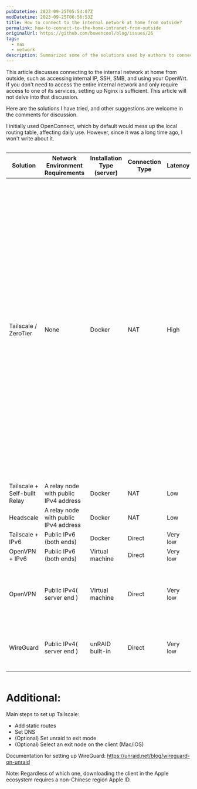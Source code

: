 ```yaml
---
pubDatetime: 2023-09-25T05:54:07Z
modDatetime: 2023-09-25T06:56:53Z
title: How to connect to the internal network at home from outside?
permalink: how-to-connect-to-the-home-intranet-from-outside
originalUrl: https://github.com/bowencool/blog/issues/26
tags:
  - nas
  - network
description: Summarized some of the solutions used by authors to connect to the home network.
---
```


This article discusses connecting to the internal network at home from outside, such as accessing internal IP, SSH, SMB, and using your OpenWrt. If you don't need to access the entire internal network and only require access to one of its services, setting up Nginx is sufficient. This article will not delve into that discussion.

Here are the solutions I have tried, and other suggestions are welcome in the comments for discussion.

I initially used OpenConnect, which by default would mess up the local routing table, affecting daily use. However, since it was a long time ago, I won't write about it.

<style>
  table {
    position: relative;
    table-layout: fixed !important;
    tr > th:first-child,
    tr > td:first-child {
      position: sticky;
      left: -1px;
      z-index: 2;
      background-color: rgba(var(--color-fill), var(--tw-bg-opacity));
      /* border-color: rgba(var(--color-accent),var(--tw-text-opacity)); */
    }
  }
</style>

<div style="overflow-x: auto">
  <table>
    <colgroup>
      <col width="120" />
      <col width="120" />
      <col width="100" />
      <col width="100" />
      <col width="80" />
      <col width="100" />
      <col width="130" />
      <col width="350" />
    </colgroup>
    <thead>
      <tr>
        <th>Solution</th>
        <th>Network Environment Requirements</th>
        <th>Installation Type (server)</th>
        <th>Connection Type</th>
        <th>Latency</th>
        <th>Installation / Maintenance Cost</th>
        <th>Recommendation Rating</th>
        <th style="width: 300px">Remarks</th>
      </tr>
    </thead>
    <tbody>
      <tr>
        <td>Tailscale / ZeroTier</td>
        <td>None</td>
        <td>Docker</td>
        <td>NAT</td>
        <td>High</td>
        <td>Low</td>
        <td>★★☆☆☆</td>
        <td>Segment conflicts may occur: for example, if your home network segment is 192.168.1/24 (the most common), and it is added to the static route of tailscale, and the external WiFi segment happens to also be 192.168.1/24 (it’s really common), then you won’t be able to access this network segment at home, which is exactly the opposite of OpenVPN. You can manually change your home network segment to a less commonly used one, such as 10.x.x/20.</td>
      </tr>
      <tr>
        <td>Tailscale + Self-built Relay</td>
        <td>A relay node with public IPv4 address</td>
        <td>Docker</td>
        <td>NAT</td>
        <td>Low</td>
        <td>Middle</td>
        <td>★★☆☆☆</td>
        <td>-</td>
      </tr>
      <tr>
        <td>Headscale</td>
        <td>A relay node with public IPv4 address</td>
        <td>Docker</td>
        <td>NAT</td>
        <td>Low</td>
        <td>Middle</td>
        <td>★★☆☆☆</td>
        <td>-</td>
      </tr>
      <tr>
        <td>Tailscale + IPv6</td>
        <td>Public IPv6 (both ends)</td>
        <td>Docker</td>
        <td>Direct</td>
        <td>Very low</td>
        <td>Low</td>
        <td>★★★★★</td>
        <td>-</td>
      </tr>
      <tr>
        <td>OpenVPN + IPv6</td>
        <td>Public IPv6 (both ends)</td>
        <td>Virtual machine</td>
        <td>Direct</td>
        <td>Very low</td>
        <td>High</td>
        <td>★★★☆☆</td>
        <td>-</td>
      </tr>
      <tr>
        <td>OpenVPN</td>
        <td>Public IPv4( server end )</td>
        <td>Virtual machine</td>
        <td>Direct</td>
        <td>Very low</td>
        <td>High</td>
        <td>★★★☆☆</td>
        <td>
          Configuration is really cumbersome; remember to set a longer validity
          period for certificates.
        </td>
      </tr>
      <tr>
        <td>WireGuard</td>
        <td>Public IPv4( server end )</td>
        <td>unRAID built-in</td>
        <td>Direct</td>
        <td>Very low</td>
        <td>Low</td>
        <td>★★★★☆</td>
        <td>
          Can configure multiple peers for simultaneous multi-end connections
        </td>
      </tr>
    </tbody>
  </table>
</div>

# Additional:

Main steps to set up Tailscale:

- Add static routes
- Set DNS
- (Optional) Set unraid to exit mode
- (Optional) Select an exit node on the client (Mac/iOS)

Documentation for setting up WireGuard: https://unraid.net/blog/wireguard-on-unraid

Note: Regardless of which one, downloading the client in the Apple ecosystem requires a non-Chinese region Apple ID.
